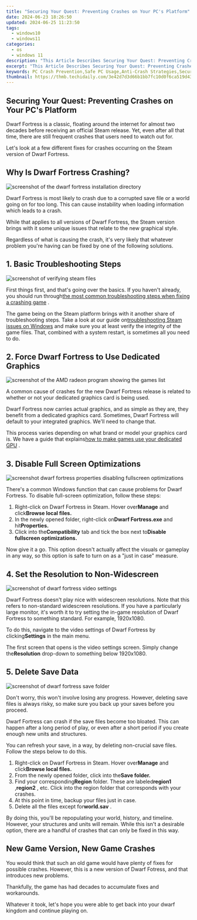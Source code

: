 ```yaml
---
title: "Securing Your Quest: Preventing Crashes on Your PC's Platform"
date: 2024-06-23 18:26:50
updated: 2024-06-25 11:23:50
tags:
  - windows10
  - windows11
categories:
  - os
  - windows 11
description: "This Article Describes Securing Your Quest: Preventing Crashes on Your PC's Platform"
excerpt: "This Article Describes Securing Your Quest: Preventing Crashes on Your PC's Platform"
keywords: PC Crash Prevention,Safe PC Usage,Anti-Crash Strategies,Security Software,System Stability Tips,PC Maintenance Guide,Crash Avoidance Tactics
thumbnail: https://thmb.techidaily.com/3e42d7d3d66b1bb7fc10d0f6ca519d43c3162c70fd1186bee34b5c05700af6e2.jpg
---
```


## Securing Your Quest: Preventing Crashes on Your PC's Platform

 Dwarf Fortress is a classic, floating around the internet for almost two decades before receiving an official Steam release. Yet, even after all that time, there are still frequent crashes that users need to watch out for.

 Let's look at a few different fixes for crashes occurring on the Steam version of Dwarf Fortress.

## Why Is Dwarf Fortress Crashing?

![screenshot of the dwarf fortress installation directory](https://static1.makeuseofimages.com/wordpress/wp-content/uploads/2023/01/screenshot_of_dwarf_fortress_game_log.jpg)

 Dwarf Fortress is most likely to crash due to a corrupted save file or a world going on for too long. This can cause instability when loading information which leads to a crash.

 While that applies to all versions of Dwarf Fortress, the Steam version brings with it some unique issues that relate to the new graphical style.

 Regardless of what is causing the crash, it's very likely that whatever problem you're having can be fixed by one of the following solutions.

## 1\. Basic Troubleshooting Steps

![screenshot of verifying steam files](https://static1.makeuseofimages.com/wordpress/wp-content/uploads/2023/01/screenshot_of_verify_steam_game_files.jpg)

 First things first, and that's going over the basics. If you haven't already, you should run through[the most common troubleshooting steps when fixing a crashing game](https://www.makeuseof.com/tag/why-do-my-games-keep-crashing/) .

 The game being on the Steam platform brings with it another share of troubleshooting steps. Take a look at our guide on[troubleshooting Steam issues on Windows](https://www.makeuseof.com/troubleshoot-windows-steam-games-not-playing/) and make sure you at least verify the integrity of the game files. That, combined with a system restart, is sometimes all you need to do.

## 2\. Force Dwarf Fortress to Use Dedicated Graphics

![screenshot of the AMD radeon program showing the games list](https://static1.makeuseofimages.com/wordpress/wp-content/uploads/2023/01/screenshot_of_amd_games_list-1.jpg)

 A common cause of crashes for the new Dwarf Fortress release is related to whether or not your dedicated graphics card is being used.

 Dwarf Fortress now carries actual graphics, and as simple as they are, they benefit from a dedicated graphics card. Sometimes, Dwarf Fortress will default to your integrated graphics. We'll need to change that.

 This process varies depending on what brand or model your graphics card is. We have a guide that explains[how to make games use your dedicated GPU](https://www.makeuseof.com/how-to-set-default-gpu/) .

## 3\. Disable Full Screen Optimizations

![screenshot dwarf fortress properties disabling fullscreen optimizations](https://static1.makeuseofimages.com/wordpress/wp-content/uploads/2023/01/screenshot_of_dwarf_fortress_properties_disable_fullscreen_optimizations.jpg)

 There's a common Windows function that can cause problems for Dwarf Fortress. To disable full-screen optimization, follow these steps:

1. Right-click on Dwarf Fortress in Steam. Hover over**Manage** and click**Browse local files.**
2. In the newly opened folder, right-click on**Dwarf Fortress.exe** and hit**Properties.**
3. Click into the**Compatibility** tab and tick the box next to**Disable fullscreen optimizations.**

 Now give it a go. This option doesn't actually affect the visuals or gameplay in any way, so this option is safe to turn on as a "just in case" measure.

## 4\. Set the Resolution to Non-Widescreen

![screenshot of dwarf fortress video settings](https://static1.makeuseofimages.com/wordpress/wp-content/uploads/2023/01/screenshot_of_dwarf_fortress_video_settings.jpg)

 Dwarf Fortress doesn't play nice with widescreen resolutions. Note that this refers to non-standard widescreen resolutions. If you have a particularly large monitor, it's worth it to try setting the in-game resolution of Dwarf Fortress to something standard. For example, 1920x1080.

 To do this, navigate to the video settings of Dwarf Fortress by clicking**Settings** in the main menu.

 The first screen that opens is the video settings screen. Simply change the**Resolution** drop-down to something below 1920x1080.

## 5\. Delete Save Data

![screenshot of dwarf fortress save folder](https://static1.makeuseofimages.com/wordpress/wp-content/uploads/2023/01/screenshot_of_dwarf_fortress_saves.jpg)

 Don't worry, this won't involve losing any progress. However, deleting save files is always risky, so make sure you back up your saves before you proceed.

 Dwarf Fortress can crash if the save files become too bloated. This can happen after a long period of play, or even after a short period if you create enough new units and structures.

 You can refresh your save, in a way, by deleting non-crucial save files. Follow the steps below to do this.

1. Right-click on Dwarf Fortress in Steam. Hover over**Manage** and click**Browse local files.**
2. From the newly opened folder, click into the**Save folder.**
3. Find your corresponding**Region** folder. These are labeled**region1** ,**region2** , etc. Click into the region folder that corresponds with your crashes.
4. At this point in time, backup your files just in case.
5. Delete all the files except for**world.sav** .

 By doing this, you'll be repopulating your world, history, and timeline. However, your structures and units will remain. While this isn't a desirable option, there are a handful of crashes that can only be fixed in this way.

## New Game Version, New Game Crashes

 You would think that such an old game would have plenty of fixes for possible crashes. However, this is a new version of Dwarf Fotress, and that introduces new problems.

 Thankfully, the game has had decades to accumulate fixes and workarounds.

 Whatever it took, let's hope you were able to get back into your dwarf kingdom and continue playing on.

<ins class="adsbygoogle"
     style="display:block"
     data-ad-format="autorelaxed"
     data-ad-client="ca-pub-7571918770474297"
     data-ad-slot="1223367746"></ins>



<ins class="adsbygoogle"
     style="display:block"
     data-ad-client="ca-pub-7571918770474297"
     data-ad-slot="8358498916"
     data-ad-format="auto"
     data-full-width-responsive="true"></ins>
